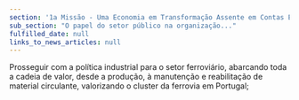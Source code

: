 ```yaml
---
section: '1a Missão - Uma Economia em Transformação Assente em Contas Equilibradas'
sub_section: "O papel do setor público na organização..."
fulfilled_date: null
links_to_news_articles: null
---
```


Prosseguir com a política industrial para o setor ferroviário, abarcando toda a cadeia de valor, desde a produção, à manutenção e reabilitação de material circulante, valorizando o cluster da ferrovia em Portugal;